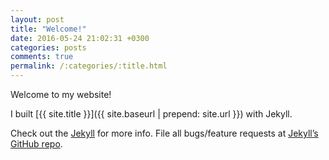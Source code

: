 ```yaml
---
layout: post
title: "Welcome!"
date: 2016-05-24 21:02:31 +0300
categories: posts
comments: true
permalink: /:categories/:title.html
---
```


Welcome to my website!

I built [{{ site.title }}]({{ site.baseurl | prepend: site.url }}) with Jekyll.

Check out the [Jekyll][jekyll] for more info. File all bugs/feature requests at [Jekyll’s GitHub repo][jekyll-gh].

[jekyll]: https://jekyllrb.com
[jekyll-gh]: https://github.com/jekyll/jekyll
